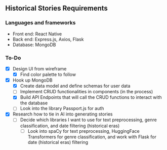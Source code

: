 ## Historical Stories Requirements

### Languages and frameworks

- Front end: React Native
- Back end: Express.js, Axios, Flask
- Database: MongoDB

### To-Do

- [x] Design UI from wireframe
  - [x] Find color palette to follow
- [x] Hook up MongoDB
  - [x] Create data model and define schemas for user data
  - [ ] Implement CRUD functionalities in components (in the process)
  - [x] Build API Endpoints that will call the CRUD functions to interact with the database
  - [ ] Look into the library Passport.js for auth
- [x] Research how to tie in AI into generating stories
  - [ ] Decide which libraries I want to use for text preprocessing, genre classification, and date filtering (historical eras)
    - [ ] Look into spaCy for text preprocessing, HuggingFace Transformers for genre classification, and work with Flask for date (historical eras) filtering
